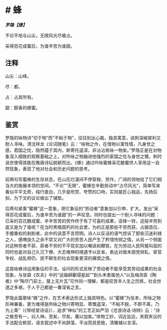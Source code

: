 # # 蜂

***罗隐【唐】***

不论平地与山尖，无限风光尽被占。

采得百花成蜜后，为谁辛苦为谁甜。

## 注释

山尖：山峰。

尽：都。

占：占其所有。

甜：醇香的蜂蜜。

## 鉴赏

罗隐的咏物诗“切于物”而“不粘于物”，往往别出心裁，独具寓意，讽刺深峻犀利又耐人寻味。清沈祥龙《论词随笔》云：“咏物之作，在借物以寓性情，凡身世之感，君国之忧，隐然蕴于其内，斯寄托遥深，非沾沾焉咏一物矣。”罗隐正是在对物象深入细致的观察基础之上，对所咏之物融进他强烈的家国之忧与身世之慨，刺时讽世使得其能在晚唐诗坛脱颖而出。《蜂》通过吟咏蜜蜂采花酿蜜供人享用这一自然现象，表现了他对社会和历史问题的思考。

前两句写蜜蜂的生存状态，在山花烂漫间不停穿梭、劳作，广阔的领地给了它们相当大的施展本领的空间。“不论”“无限”，蜜蜂在辛勤劳动中“占尽风光”，简单写来看似平平无奇，纯行直白，几乎是欣赏、夸赞的口吻，实则是匠心独运，先扬后抑，为下文的议论做出了铺垫。

后两句紧乘“蜜蜂”这一意象，把它象征的“劳动者”意象加以引申、扩大，发出“采得百花成蜜后，为谁辛苦为谁甜”的一声叹息。同时也提出一个耐人寻味的问题：已采的百花酿成蜜，辛辛苦苦的劳作终于有了可喜的成果，话锋一转，这般辛劳到底又是为了谁呢？在当时黑暗腐朽的社会里，为的正是那些不劳而获、占据高位、手握重权的剥削者，此中的讽意不言而明。诗人以反诘的语气控诉了那些沉迷利禄之人，感喟良久之余不禁又对广大的劳苦人民产生了矜惜怜悯之情，从另一个侧面对这种劳者不获、获者不劳的不平现实加以嘲讽和鞭笞，在为劳动人民鸣冤叫屈的同时也是对自己久沉下僚、大志难伸的境遇予以反省，表达对唐末朋党倾轧、宦官专权、战乱频仍、民不聊生的社会现象更深的痛恨之情。

这首咏蜂诗运用象征的手法、设问的形式反映了劳动者不能享受其劳动成果的社会现象，与张碧《农夫》中的“运锄耕劚侵星起”“到头禾黍属他人”以及梅尧臣《陶者》中“陶尽门前土，屋上无片瓦”可作同一理解，都是叹苦辛人生之历练，社会世道之多艰，于人于己都是一番深省之言。

罗隐此篇歌咏“蜂”之作，在艺术表达形式上独具特色。以“蜜蜂”为张本，所咏之物形神兼备，更为难得是所咏之物兴寄明显、寄慨遥深，“不粘不脱，不即不离，乃为上乘”（《带经堂诗话》），追求“神似”的工艺正如严羽《沧浪诗话·诗辨》云：“诗之极至有一，曰入神。至矣，尽矣。蔑以加矣。”体物工妙，词近旨远，夹叙夹议的手法配合默契，语言叙述中不尚辞藻，平淡而具思致，清雅辅以言深。

